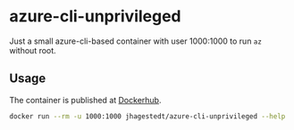 # azure-cli-unprivileged

Just a small azure-cli-based container with user 1000:1000 to run `az` without root.

## Usage

The container is published at [Dockerhub](https://hub.docker.com/repository/docker/jhagestedt/azure-cli-unprivileged).

```bash
docker run --rm -u 1000:1000 jhagestedt/azure-cli-unprivileged --help
```
